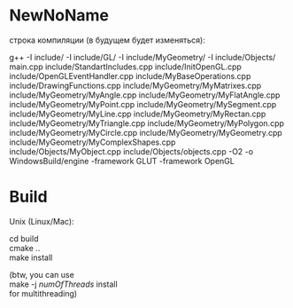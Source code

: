 # NewNoName

строка компиляции (в будущем будет изменяться):

g++ -I include/ -I include/GL/ -I include/MyGeometry/ -I include/Objects/ main.cpp include/StandartIncludes.cpp include/InitOpenGL.cpp include/OpenGLEventHandler.cpp include/MyBaseOperations.cpp include/DrawingFunctions.cpp include/MyGeometry/MyMatrixes.cpp include/MyGeometry/MyAngle.cpp include/MyGeometry/MyFlatAngle.cpp include/MyGeometry/MyPoint.cpp include/MyGeometry/MySegment.cpp include/MyGeometry/MyLine.cpp include/MyGeometry/MyRectan.cpp include/MyGeometry/MyTriangle.cpp include/MyGeometry/MyPolygon.cpp include/MyGeometry/MyCircle.cpp include/MyGeometry/MyGeometry.cpp include/MyGeometry/MyComplexShapes.cpp include/Objects/MyObject.cpp include/Objects/objects.cpp -O2 -o WindowsBuild/engine -framework GLUT -framework OpenGL

# Build

Unix (Linux/Mac):

cd build <br>cmake .. <br>make install

(btw, you can use<br>make -j *numOfThreads* install<br>for multithreading) 
